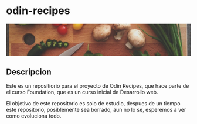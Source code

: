 # odin-recipes
![Recipes](https://github.com/soykallo/odin-recipes/blob/main/images/image-readme.jpg)
## Descripcion
Este es un repositiorio para el proyecto de Odin Recipes, que hace parte de el curso Foundation, que es un curso inicial de Desarrollo web.

El objetivo de este repositorio es solo de estudio, despues de un tiempo este repositorio, posiblemente sea borrado, aun no lo se, esperemos a ver como evoluciona todo.
